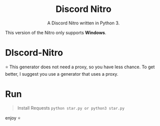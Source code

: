 <h1 align="center">Discord Nitro</h1>
<p align="center">A Discord Nitro written in Python 3.</p>

This version of the Nitro only supports **Windows**.

# DIscord-Nitro
⭐ This generator does not need a proxy, so you have less chance. To get better, I suggest you use a generator that uses a proxy.
# Run
> Install Requests
> ```python star.py or python3 star.py```

enjoy ⭐

